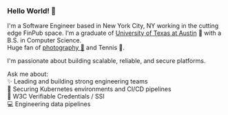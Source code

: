 ### Hello World! 👋
I'm a Software Engineer based in New York City, NY working in the cutting edge FinPub space. 
I'm a graduate of [University of Texas at Austin](https://www.utexas.edu/) 🤘 with a B.S. in Computer Science.  
Huge fan of [photography 📸](https://www.instagram.com/p/CwC9vk8LTql/) and Tennis 🎾.

I'm passionate about building scalable, reliable, and secure platforms.

Ask me about:  
✨ Leading and building strong engineering teams  
🚀 Securing Kubernetes environments and CI/CD pipelines  
🧪 W3C Verifiable Credentials  / SSI  
💻 Engineering data pipelines  
